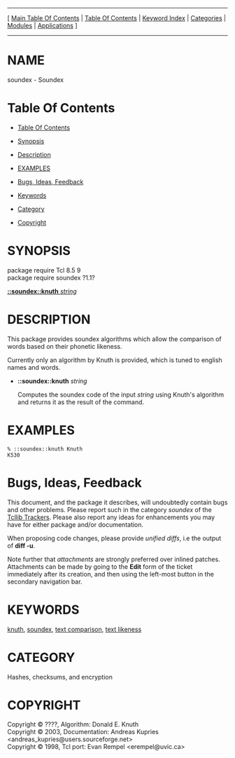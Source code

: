 
[//000000001]: # (soundex \- Soundex)
[//000000002]: # (Generated from file 'soundex\.man' by tcllib/doctools with format 'markdown')
[//000000003]: # (Copyright &copy; ????, Algorithm: Donald E\. Knuth)
[//000000004]: # (Copyright &copy; 2003, Documentation: Andreas Kupries <andreas\_kupries@users\.sourceforge\.net>)
[//000000005]: # (Copyright &copy; 1998, Tcl port: Evan Rempel <erempel@uvic\.ca>)
[//000000006]: # (soundex\(n\) 1\.1 tcllib "Soundex")

<hr> [ <a href="../../../../toc.md">Main Table Of Contents</a> &#124; <a
href="../../../toc.md">Table Of Contents</a> &#124; <a
href="../../../../index.md">Keyword Index</a> &#124; <a
href="../../../../toc0.md">Categories</a> &#124; <a
href="../../../../toc1.md">Modules</a> &#124; <a
href="../../../../toc2.md">Applications</a> ] <hr>

# NAME

soundex \- Soundex

# <a name='toc'></a>Table Of Contents

  - [Table Of Contents](#toc)

  - [Synopsis](#synopsis)

  - [Description](#section1)

  - [EXAMPLES](#section2)

  - [Bugs, Ideas, Feedback](#section3)

  - [Keywords](#keywords)

  - [Category](#category)

  - [Copyright](#copyright)

# <a name='synopsis'></a>SYNOPSIS

package require Tcl 8\.5 9  
package require soundex ?1\.1?  

[__::soundex::knuth__ *string*](#1)  

# <a name='description'></a>DESCRIPTION

This package provides soundex algorithms which allow the comparison of words
based on their phonetic likeness\.

Currently only an algorithm by Knuth is provided, which is tuned to english
names and words\.

  - <a name='1'></a>__::soundex::knuth__ *string*

    Computes the soundex code of the input *string* using Knuth's algorithm
    and returns it as the result of the command\.

# <a name='section2'></a>EXAMPLES

    % ::soundex::knuth Knuth
    K530

# <a name='section3'></a>Bugs, Ideas, Feedback

This document, and the package it describes, will undoubtedly contain bugs and
other problems\. Please report such in the category *soundex* of the [Tcllib
Trackers](http://core\.tcl\.tk/tcllib/reportlist)\. Please also report any ideas
for enhancements you may have for either package and/or documentation\.

When proposing code changes, please provide *unified diffs*, i\.e the output of
__diff \-u__\.

Note further that *attachments* are strongly preferred over inlined patches\.
Attachments can be made by going to the __Edit__ form of the ticket
immediately after its creation, and then using the left\-most button in the
secondary navigation bar\.

# <a name='keywords'></a>KEYWORDS

[knuth](\.\./\.\./\.\./\.\./index\.md\#knuth),
[soundex](\.\./\.\./\.\./\.\./index\.md\#soundex), [text
comparison](\.\./\.\./\.\./\.\./index\.md\#text\_comparison), [text
likeness](\.\./\.\./\.\./\.\./index\.md\#text\_likeness)

# <a name='category'></a>CATEGORY

Hashes, checksums, and encryption

# <a name='copyright'></a>COPYRIGHT

Copyright &copy; ????, Algorithm: Donald E\. Knuth  
Copyright &copy; 2003, Documentation: Andreas Kupries <andreas\_kupries@users\.sourceforge\.net>  
Copyright &copy; 1998, Tcl port: Evan Rempel <erempel@uvic\.ca>
